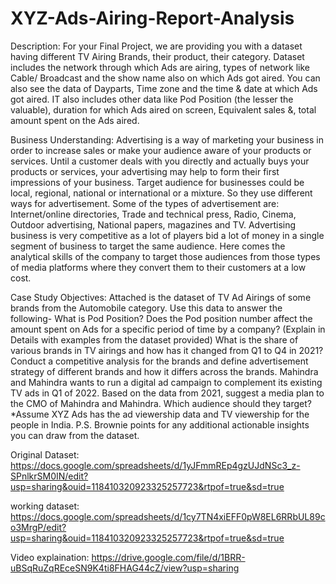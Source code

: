 # XYZ-Ads-Airing-Report-Analysis
Description: 
For your Final Project, we are providing you with a dataset having different TV Airing Brands, their product, their category. Dataset includes the network through which Ads are airing,  types of network like Cable/ Broadcast and the show name also on which Ads got aired. You can also see the data of Dayparts, Time zone and the time & date at which Ads got aired. IT also includes other data like Pod Position (the lesser the valuable), duration for which Ads aired on screen, Equivalent sales &, total amount spent on the Ads aired. 


Business Understanding: 
Advertising is a way of marketing your business in order to increase sales or make your audience aware of your products or services. Until a customer deals with you directly and actually buys your products or services, your advertising may help to form their first impressions of your business. Target audience for businesses could be local, regional, national or international or a mixture. So they use different ways for advertisement. Some of the types of advertisement are: Internet/online directories, Trade and technical press, Radio, Cinema, Outdoor advertising, National papers, magazines and TV. Advertising business is very competitive as a lot of players bid a lot of money in a single segment of business to target the same audience. Here comes the analytical skills of the company to target those audiences from those types of media platforms where they convert them to their customers at a low cost. 

Case Study Objectives: 
Attached is the dataset of TV Ad Airings of some brands from the Automobile category. Use this data to answer the following- 
What is Pod Position? Does the Pod position number affect the amount spent on Ads for a specific period of time by a company? (Explain in Details with examples from the dataset provided)
What is the share of various brands in TV airings and how has it changed from Q1 to Q4 in 2021?
Conduct a competitive analysis for the brands and define advertisement strategy of different brands and how it differs across the brands. 
Mahindra and Mahindra wants to run a digital ad campaign to complement its existing TV ads in Q1 of 2022. Based on the data from 2021, suggest a media plan to the CMO of Mahindra and Mahindra. Which audience should they target? *Assume XYZ Ads has the ad viewership data and TV viewership for the people in India. 
P.S. Brownie points for any additional actionable insights you can draw from the dataset. 

Original Dataset: https://docs.google.com/spreadsheets/d/1yJFmmREp4gzUJdNSc3_z-SPnlkrSM0IN/edit?usp=sharing&ouid=118410320923325257723&rtpof=true&sd=true

working dataset: https://docs.google.com/spreadsheets/d/1cy7TN4xiEFF0pW8EL6RRbUL89co3MrgP/edit?usp=sharing&ouid=118410320923325257723&rtpof=true&sd=true

Video explaination: https://drive.google.com/file/d/1BRR-uBSqRuZqREceSN9K4ti8FHAG44cZ/view?usp=sharing


